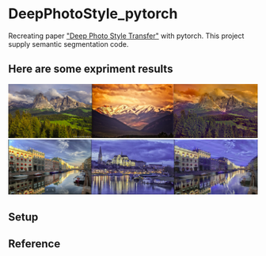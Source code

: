 # DeepPhotoStyle_pytorch
Recreating paper ["Deep Photo Style Transfer"](https://arxiv.org/abs/1703.07511) with pytorch.
This project supply semantic segmentation code.
## Here are some expriment results
![](./doc_image/ex_001.png)
![](./doc_image/ex_002.png)
## Setup


## Reference

